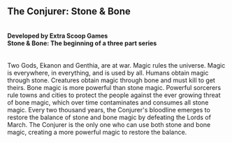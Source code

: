 <h2> The Conjurer: Stone & Bone</h2>
<br>
<b>Developed by Extra Scoop Games</b><br>
<b>Stone & Bone: The beginning of a three part series</b>
<br>
<br>
<br>
Two Gods, Ekanon and Genthia, are at war. Magic rules the universe. Magic is everywhere, in everything, 
and is used by all. Humans obtain magic through stone. Creatures obtain magic through bone and must kill
to get theirs. Bone magic is more powerful than stone magic. Powerful sorcerers rule towns and cities to
protect the people against the ever growing threat of bone magic, which over time contaminates and consumes
all stone magic. Every two thousand years, the Conjurer's bloodline emerges to restore the balance of stone 
and bone magic by defeating the Lords of March. The Conjurer is the only one who can use both stone and bone
magic, creating a more powerful magic to restore the balance.
